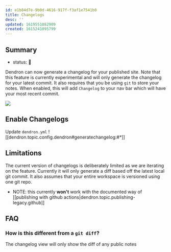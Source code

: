 ```yaml
---
id: e1b84d7e-9b0d-4616-917f-f3af1e7541b0
title: Changelogs
desc: ''
updated: 1619551082909
created: 1615241095799
---
```


## Summary
- status: 🚧

Dendron can now generate a changelog for your published site. Note that this feature is currently experimental and will only generate the changelog for your latest commit. It also requires that you be using `git` to store your notes. When enabled, this will add `Changelog` to your nav bar which will have your most recent commit. 

![](https://foundation-prod-assetspublic53c57cce-8cpvgjldwysl.s3-us-west-2.amazonaws.com/assets/images/Fullscreen_3_8_21__2_05_PM.jpg)

## Enable Changelogs

Update `dendron.yml`
![[dendron.topic.config.dendron#generatechangelog:#*]]

## Limitations

The current version of changelogs is deliberately limited as we are iterating on the feature. Currently it will only generate a diff based off the latest local git commit. It also assumes that your entire workspace is versioned using one git repo. 

- NOTE: this currently **won't** work with the documented way of [[publishing with github actions|dendron.topic.publishing-legacy.github]]

## FAQ

### How is this different from a `git diff`?

The changelog view will only show the diff of any public notes
